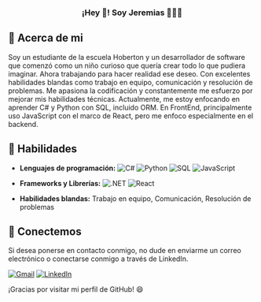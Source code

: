 <p align="center">
   <h3 align="center">¡Hey 👋! Soy Jeremias 👨🏻‍💻</h3>
</p>

## 👤 Acerca de mi

Soy un estudiante de la escuela Hoberton y un desarrollador de software que comenzó como un niño curioso que quería crear todo lo que pudiera imaginar. Ahora trabajando para hacer realidad ese deseo. Con excelentes habilidades blandas como trabajo en equipo, comunicación y resolución de problemas. Me apasiona la codificación y constantemente me esfuerzo por mejorar mis habilidades técnicas. Actualmente, me estoy enfocando en aprender C# y Python con SQL, incluido ORM. En FrontEnd, principalmente uso JavaScript con el marco de React, pero me enfoco especialmente en el backend.

## 🌟 Habilidades

- **Lenguajes de programación:** 
  ![C#](https://img.shields.io/badge/-C%23-239120?style=flat-square&logo=c-sharp&logoColor=white)
  ![Python](https://img.shields.io/badge/-Python-3776AB?style=flat-square&logo=python&logoColor=white)
  ![SQL](https://img.shields.io/badge/-SQL-4479A1?style=flat-square&logo=Microsoft-SQL-Server&logoColor=white)
  ![JavaScript](https://img.shields.io/badge/-JavaScript-F7DF1E?style=flat-square&logo=javascript&logoColor=black)
  
- **Frameworks y Librerías:** 
  ![.NET](https://img.shields.io/badge/-.NET-512BD4?style=flat-square&logo=.net&logoColor=white)
  ![React](https://img.shields.io/badge/-React-61DAFB?style=flat-square&logo=react&logoColor=black)
  
- **Habilidades blandas:** Trabajo en equipo, Comunicación, Resolución de problemas


## 💬 Conectemos

Si desea ponerse en contacto conmigo, no dude en enviarme un correo electrónico o conectarse conmigo a través de LinkedIn.

[![Gmail](https://img.shields.io/badge/-Gmail-D14836?style=flat-square&logo=gmail&logoColor=white)](mailto:youremail@gmail.com)
[![LinkedIn](https://img.shields.io/badge/-LinkedIn-0077B5?style=flat-square&logo=linkedin&logoColor=white&link=https://www.linkedin.com/in/yourusername/)](https://www.linkedin.com/in/yourusername/)

¡Gracias por visitar mi perfil de GitHub! 😄
